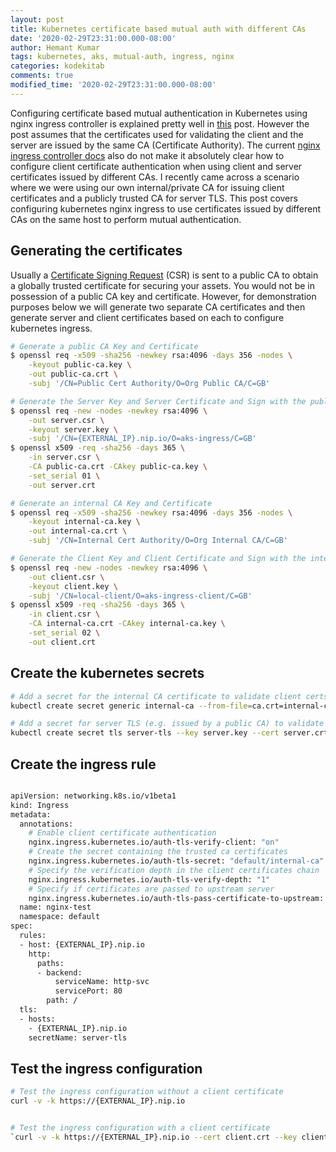 ```yaml
---
layout: post
title: Kubernetes certificate based mutual auth with different CAs
date: '2020-02-29T23:31:00.000-08:00'
author: Hemant Kumar
tags: kubernetes, aks, mutual-auth, ingress, nginx
categories: kodekitab
comments: true
modified_time: '2020-02-29T23:31:00.000-08:00'
---
```


Configuring certificate based mutual authentication in Kubernetes using nginx ingress controller is explained pretty well in [this](https://medium.com/@awkwardferny/configuring-certificate-based-mutual-authentication-with-kubernetes-ingress-nginx-20e7e38fdfca) post. However the post assumes that the certificates used for validating the client and the server are issued by the same CA (Certificate Authority). The current [nginx ingress controller docs](https://kubernetes.github.io/ingress-nginx/examples/auth/client-certs/) also do not make it absolutely clear how to configure client certificate authentication when using client and server certificates issued by different CAs. I recently came across a scenario where we were using our own internal/private CA for issuing client certificates and a publicly trusted CA for server TLS. This post covers configuring kubernetes nginx ingress to use certificates issued by different CAs on the same host to perform mutual authentication.


## Generating the certificates

Usually a [Certificate Signing Request](https://en.wikipedia.org/wiki/Certificate_signing_request) (CSR) is sent to a public CA to obtain a globally trusted certificate for securing your assets. You would not be in possession of a public CA key and certificate. However, for demonstration purposes below we will generate two separate CA certificates and then generate server and client certificates based on each to configure kubernetes ingress.

```sh
# Generate a public CA Key and Certificate
$ openssl req -x509 -sha256 -newkey rsa:4096 -days 356 -nodes \
	-keyout public-ca.key \
	-out public-ca.crt \
	-subj '/CN=Public Cert Authority/O=Org Public CA/C=GB'

# Generate the Server Key and Server Certificate and Sign with the public CA Certificate
$ openssl req -new -nodes -newkey rsa:4096 \
	-out server.csr \
	-keyout server.key \
	-subj '/CN={EXTERNAL_IP}.nip.io/O=aks-ingress/C=GB'
$ openssl x509 -req -sha256 -days 365 \
	-in server.csr \
	-CA public-ca.crt -CAkey public-ca.key \
	-set_serial 01 \
	-out server.crt

# Generate an internal CA Key and Certificate
$ openssl req -x509 -sha256 -newkey rsa:4096 -days 356 -nodes \
	-keyout internal-ca.key \
	-out internal-ca.crt \
	-subj '/CN=Internal Cert Authority/O=Org Internal CA/C=GB'

# Generate the Client Key and Client Certificate and Sign with the internal CA Certificate
$ openssl req -new -nodes -newkey rsa:4096 \
	-out client.csr \
	-keyout client.key \
	-subj '/CN=local-client/O=aks-ingress-client/C=GB'
$ openssl x509 -req -sha256 -days 365 \
	-in client.csr \
	-CA internal-ca.crt -CAkey internal-ca.key \
	-set_serial 02 \
	-out client.crt
```

## Create the kubernetes secrets

```sh
# Add a secret for the internal CA certificate to validate client certs 
kubectl create secret generic internal-ca --from-file=ca.crt=internal-ca.crt

# Add a secret for server TLS (e.g. issued by a public CA) to validate server's identity
kubectl create secret tls server-tls --key server.key --cert server.crt
```

## Create the ingress rule

```sh

apiVersion: networking.k8s.io/v1beta1
kind: Ingress
metadata:
  annotations:
    # Enable client certificate authentication
    nginx.ingress.kubernetes.io/auth-tls-verify-client: "on"
    # Create the secret containing the trusted ca certificates
    nginx.ingress.kubernetes.io/auth-tls-secret: "default/internal-ca"
    # Specify the verification depth in the client certificates chain
    nginx.ingress.kubernetes.io/auth-tls-verify-depth: "1"
    # Specify if certificates are passed to upstream server
    nginx.ingress.kubernetes.io/auth-tls-pass-certificate-to-upstream: "true"
  name: nginx-test
  namespace: default
spec:
  rules:
  - host: {EXTERNAL_IP}.nip.io
    http:
      paths:
      - backend:
          serviceName: http-svc
          servicePort: 80
        path: /
  tls:
  - hosts:
    - {EXTERNAL_IP}.nip.io
    secretName: server-tls
```

## Test the ingress configuration

```sh
# Test the ingress configuration without a client certificate
curl -v -k https://{EXTERNAL_IP}.nip.io


# Test the ingress configuration with a client certificate
`curl -v -k https://{EXTERNAL_IP}.nip.io --cert client.crt --key client.key`

```





